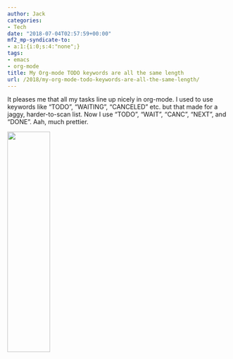 ```yaml
---
author: Jack
categories:
- Tech
date: "2018-07-04T02:57:59+00:00"
mf2_mp-syndicate-to:
- a:1:{i:0;s:4:"none";}
tags:
- emacs
- org-mode
title: My Org-mode TODO keywords are all the same length
url: /2018/my-org-mode-todo-keywords-are-all-the-same-length/
---
```

It pleases me that all my tasks line up nicely in org-mode. I used to use keywords like &#8220;TODO&#8221;, &#8220;WAITING&#8221;, &#8220;CANCELED&#8221; etc. but that made for a jaggy, harder-to-scan list. Now I use &#8220;TODO&#8221;, &#8220;WAIT&#8221;, &#8220;CANC&#8221;, &#8220;NEXT&#8221;, and &#8220;DONE&#8221;. Aah, much prettier.

<img class="alignnone size-full wp-image-1512" src="/img/2018/07/2018-07-03_todos.png" alt="" width="97" height="500" srcset="/img/2018/07/2018-07-03_todos.png 97w, /img/2018/07/2018-07-03_todos-58x300.png 58w" sizes="(max-width: 97px) 100vw, 97px" />